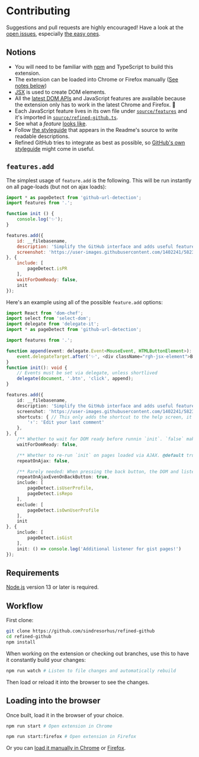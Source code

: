 # Contributing

Suggestions and pull requests are highly encouraged! Have a look at the [open issues](https://github.com/sindresorhus/refined-github/issues?q=is%3Aissue+is%3Aopen+label%3A%22help+wanted%22+sort%3Areactions-%2B1-desc), especially [the easy ones](https://github.com/sindresorhus/refined-github/issues?q=is%3Aissue+is%3Aopen+label%3A%22good+first+issue%22+sort%3Areactions-%2B1-desc).

## Notions

- You will need to be familiar with [npm](https://docs.npmjs.com/getting-started/) and TypeScript to build this extension.
- The extension can be loaded into Chrome or Firefox manually ([See notes below](#loading-into-the-browser))
- [JSX](https://reactjs.org/docs/introducing-jsx.html) is used to create DOM elements.
- All the [latest DOM APIs](https://github.com/WebReflection/dom4#features) and JavaScript features are available because the extension only has to work in the latest Chrome and Firefox. 🎉
- Each JavaScript feature lives in its own file under [`source/features`](https://github.com/sindresorhus/refined-github/tree/master/source/features) and it's imported in [`source/refined-github.ts`](https://github.com/sindresorhus/refined-github/blob/master/source/refined-github.ts).
- See what a _feature_ [looks like](https://github.com/sindresorhus/refined-github/blob/master/source/features/user-profile-follower-badge.tsx).
- Follow [the styleguide](https://github.com/sindresorhus/refined-github/blob/master/readme.md#L100) that appears in the Readme's source to write readable descriptions.
- Refined GitHub tries to integrate as best as possible, so [GitHub's own styleguide](https://primer.style/css) might come in useful.

## `features.add`

The simplest usage of `feature.add` is the following. This will be run instantly on all page-loads (but not on ajax loads):

```js
import * as pageDetect from 'github-url-detection';
import features from '.';

function init () {
	console.log('✨');
}

features.add({
	id: __filebasename,
	description: 'Simplify the GitHub interface and adds useful features',
	screenshot: 'https://user-images.githubusercontent.com/1402241/58238638-3cbcd080-7d7a-11e9-80f6-be6c0520cfed.jpg',
}, {
	include: [
		pageDetect.isPR
	],
	waitForDomReady: false,
	init
});
```

Here's an example using all of the possible `feature.add` options:


```ts
import React from 'dom-chef';
import select from 'select-dom';
import delegate from 'delegate-it';
import * as pageDetect from 'github-url-detection';

import features from '.';

function append(event: delegate.Event<MouseEvent, HTMLButtonElement>): void {
	event.delegateTarget.after('✨', <div className="rgh-jsx-element">Button clicked!</div>);
}
function init(): void {
	// Events must be set via delegate, unless shortlived
	delegate(document, '.btn', 'click', append);
}

features.add({
	id: __filebasename,
	description: 'Simplify the GitHub interface and adds useful features',
	screenshot: 'https://user-images.githubusercontent.com/1402241/58238638-3cbcd080-7d7a-11e9-80f6-be6c0520cfed.jpg',
	shortcuts: { // This only adds the shortcut to the help screen, it doesn't enable it
		'↑': 'Edit your last comment'
	},
}, {
	/** Whether to wait for DOM ready before runnin `init`. `false` makes `init` run right as soon as `body` is found. @default true */
	waitForDomReady: false,

	/** Whether to re-run `init` on pages loaded via AJAX. @default true */
	repeatOnAjax: false,

	/** Rarely needed: When pressing the back button, the DOM and listeners are still there, so normally `init` isn’t called again. If this is true, it’s called anyway. @default false */
	repeatOnAjaxEvenOnBackButton: true,
	include: [
		pageDetect.isUserProfile,
		pageDetect.isRepo
	],
	exclude: [
		pageDetect.isOwnUserProfile
	],
	init
}, {
	include: [
		pageDetect.isGist
	],
	init: () => console.log('Additional listener for gist pages!')
});
```

## Requirements

[Node.js](https://nodejs.org/en/download/) version 13 or later is required.

## Workflow

First clone:

```sh
git clone https://github.com/sindresorhus/refined-github
cd refined-github
npm install
```

When working on the extension or checking out branches, use this to have it constantly build your changes:

```sh
npm run watch # Listen to file changes and automatically rebuild
```

Then load or reload it into the browser to see the changes.

## Loading into the browser

Once built, load it in the browser of your choice.

```sh
npm run start # Open extension in Chrome
```

```sh
npm run start:firefox # Open extension in Firefox
```

Or you can [load it manually in Chrome](https://www.smashingmagazine.com/2017/04/browser-extension-edge-chrome-firefox-opera-brave-vivaldi/#google-chrome-opera-vivaldi) or [Firefox](https://www.smashingmagazine.com/2017/04/browser-extension-edge-chrome-firefox-opera-brave-vivaldi/#mozilla-firefox).
